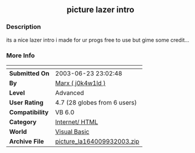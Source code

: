 ﻿<div align="center">

## picture lazer intro


</div>

### Description

its a nice lazer intro i made for ur progs free to use but gime some credit...
 
### More Info
 


<span>             |<span>
---                |---
**Submitted On**   |2003-06-23 23:02:48
**By**             |[Marx \( j0k4w1ld \)](https://github.com/Planet-Source-Code/PSCIndex/blob/master/ByAuthor/marx-j0k4w1ld.md)
**Level**          |Advanced
**User Rating**    |4.7 (28 globes from 6 users)
**Compatibility**  |VB 6\.0
**Category**       |[Internet/ HTML](https://github.com/Planet-Source-Code/PSCIndex/blob/master/ByCategory/internet-html__1-34.md)
**World**          |[Visual Basic](https://github.com/Planet-Source-Code/PSCIndex/blob/master/ByWorld/visual-basic.md)
**Archive File**   |[picture\_la164009932003\.zip](https://github.com/Planet-Source-Code/marx-j0k4w1ld-picture-lazer-intro__1-48201/archive/master.zip)








